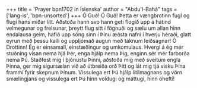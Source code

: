 +++
title = 'Prayer bpn1702 in Íslenska'
author = "Abdu'l-Bahá"
tags = ['lang-is', 'bpn-unsorted']
+++
Ó Guð! Ó Guð! Þetta er vængbrotinn fugl og flugi hans miðar lítt. Aðstoða hann svo hann geti flogið upp á hátind velmegunar og frelsunar, þreytt flug sitt í fögnuði og sælu um allan hinn endalausa geim, hafið upp söng sinn í Þínu æðsta nafni í hverju héraði, glatt eyrun með þessu kalli og uppljómað augun með táknum leiðsagnar!
Ó Drottinn! Ég er einsamall, einstæðingur og um­komulaus. Hvergi á ég mér stuðning vísan nema hjá Þér, enga hjálp nema Þig, enginn sér mér farborða nema Þú. Staðfest mig í þjónustu Þinni, aðstoða mig með sveitum engla Þinna, ger mig sigursælan við að útbreiða orð Þitt og lát mig tjá visku Þína frammi fyrir skepnum Þínum. Vissulega ert Þú hjálp lítilmagnans og vörn smælingjans og vissulega ert Þú hinn voldugi og máttugi, hinn óhefti!
